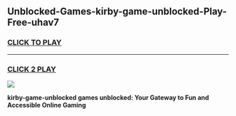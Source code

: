 
## Unblocked-Games-kirby-game-unblocked-Play-Free-uhav7
<h3>
<a href="https://premium76.site?title=kirby-game-unblocked&ref=10A">CLICK TO PLAY</a></h3>
<hr>

<h3>
<a href="https://premium76.site?title=kirby-game-unblocked&ref=10A">CLICK 2 PLAY</a>
  
</h3>

<a href="https://premium76.site?title=kirby-game-unblocked&ref=10A"><img src="https://clearcache.store/games.png"></a>


**kirby-game-unblocked games unblocked: Your Gateway to Fun and Accessible Online Gaming**
